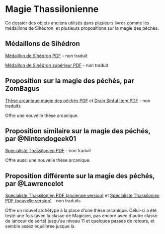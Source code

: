 # Magie Thassilonienne

Ce dossier des objets anciens utilisés dans plusieurs livres comme les médaillons de Sihédron, et plusieurs propositions sur la magie des péchés.

## Médaillons de Sihédron
[Médaillon de Sihédron PDF](SihédronMedallion.pdf) - non traduit

[Médaillon de Sihédron supérieur PDF](GreaterSihédronMedallion.pdf) - non traduit

## Proposition sur la magie des péchés, par ZomBagus
[Thèse arcanique magie des péchés PDF](ArcaneThesisSinMagic.pdf) et [Drain Sinful Item PDF](DrainSinfulItem.pdf) - non traduits

Offre une nouvelle thèse arcanique.

## Proposition similaire sur la magie des péchés, par @Nintendogeek01
[Spécialiste Thassilonien PDF](ThassilonianSpecialistNintendogeek01.pdf) - non traduit

Offre aussi une nouvelle thèse arcanique.

## Proposition différente sur la magie des péchés, par @Lawrencelot
[Spécialiste Thassilonien PDF (ancienne version)](ThassilonianSpecialist.pdf) et [Spécialiste Thassilonien PDF (nouvelle version)](Thassilonian_specialist_v2.pdf)  - non traduits

Offre un nouvel archétype à la place d'une thèse arcanique. Celui-ci a été testé une fois (avec la classe de Magicien, pas encore avec d'autre classe de lanceur de sorts) jusqu'au niveau 11 et quelques passes de retours, et semble assez équilibrée jusque là.
